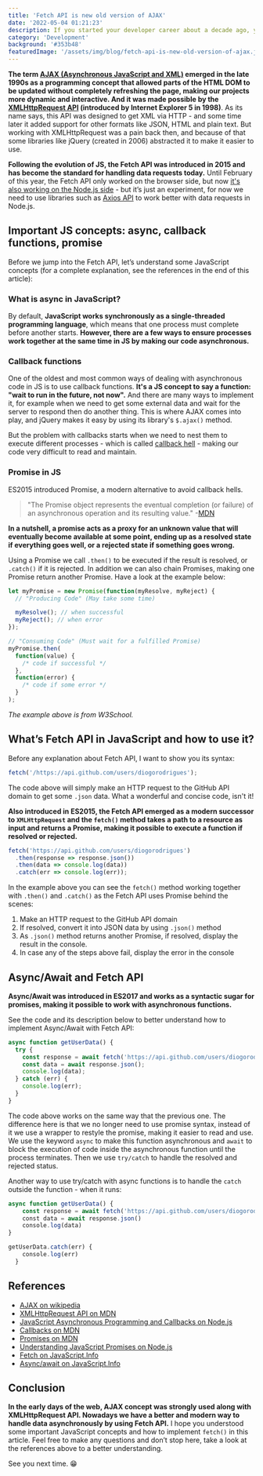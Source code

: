 ```yaml
---
title: 'Fetch API is new old version of AJAX'
date: '2022-05-04 01:21:23'
description: If you started your developer career about a decade ago, you probably know how complicated it was to use AJAX in our web applications. However, by now we all know that modern vanilla JavaScript introduces us to several powerful functionalities, including the Fetch API - an easier way to get data from the server without reloading the page.
category: 'Development'
background: '#353b48'
featuredImage: '/assets/img/blog/fetch-api-is-new-old-version-of-ajax.jpg'
---
```


**The term [AJAX (Asynchronous JavaScript and XML)](<https://en.wikipedia.org/wiki/Ajax_(programming)>) emerged in the late 1990s as a programming concept that allowed parts of the HTML DOM to be updated without completely refreshing the page, making our projects more dynamic and interactive. And it was made possible by the [XMLHttpRequest API](https://developer.mozilla.org/en-US/docs/Web/API/XMLHTTPRequest) (introduced by Internet Explorer 5 in 1998)**. As its name says, this API was designed to get XML via HTTP - and some time later it added support for other formats like JSON, HTML and plain text. But working with XMLHttpRequest was a pain back then, and because of that some libraries like jQuery (created in 2006) abstracted it to make it easier to use.

**Following the evolution of JS, the Fetch API was introduced in 2015 and has become the standard for handling data requests today.** Until February of this year, the Fetch API only worked on the browser side, but now [it's also working on the Node.js side](https://blog.logrocket.com/fetch-api-node-js/) - but it’s just an experiment, for now we need to use libraries such as [Axios API](https://axios-http.com/docs/intro) to work better with data requests in Node.js.

## Important JS concepts: async, callback functions, promise

Before we jump into the Fetch API, let’s understand some JavaScript concepts (for a complete explanation, see the references in the end of this article):

### What is async in JavaScript?

By default, **JavaScript works synchronously as a single-threaded programming language**, which means that one process must complete before another starts. **However, there are a few ways to ensure processes work together at the same time in JS by making our code asynchronous.**

### Callback functions

One of the oldest and most common ways of dealing with asynchronous code in JS is to use callback functions. **It's a JS concept to say a function: "wait to run in the future, not now".** And there are many ways to implement it, for example when we need to get some external data and wait for the server to respond then do another thing. This is where AJAX comes into play, and jQuery makes it easy by using its library's `$.ajax()` method.

But the problem with callbacks starts when we need to nest them to execute different processes - which is called [callback hell](http://callbackhell.com/) - making our code very difficult to read and maintain.

### Promise in JS

ES2015 introduced Promise, a modern alternative to avoid callback hells.

> "The Promise object represents the eventual completion (or failure) of an asynchronous operation and its resulting value." -[MDN](https://developer.mozilla.org/en-US/docs/Web/JavaScript/Reference/Global_Objects/Promise)

**In a nutshell, a promise acts as a proxy for an unknown value that will eventually become available at some point, ending up as a resolved state if everything goes well, or a rejected state if something goes wrong.**

Using a Promise we call `.then()` to be executed if the result is resolved, or `.catch()` if it is rejected. In addition we can also chain Promises, making one Promise return another Promise. Have a look at the example below:

```js
let myPromise = new Promise(function(myResolve, myReject) {
  // "Producing Code" (May take some time)

  myResolve(); // when successful
  myReject(); // when error
});

// "Consuming Code" (Must wait for a fulfilled Promise)
myPromise.then(
  function(value) {
    /* code if successful */
  },
  function(error) {
    /* code if some error */
  }
);
```

_The example above is from W3School._

## What’s Fetch API in JavaScript and how to use it?

Before any explanation about Fetch API, I want to show you its syntax:

```js
fetch('/https://api.github.com/users/diogorodrigues');
```

The code above will simply make an HTTP request to the GitHub API domain to get some `.json` data. What a wonderful and concise code, isn't it!

**Also introduced in ES2015, the Fetch API emerged as a modern successor to `XMLHttpRequest` and the `fetch()` method takes a path to a resource as input and returns a Promise, making it possible to execute a function if resolved or rejected.**

```js
fetch('https://api.github.com/users/diogorodrigues')
  .then(response => response.json())
  .then(data => console.log(data))
  .catch(err => console.log(err));
```

In the example above you can see the `fetch()` method working together with `.then()` and `.catch()` as the Fetch API uses Promise behind the scenes:

1. Make an HTTP request to the GitHub API domain
2. If resolved, convert it into JSON data by using `.json()` method
3. As `.json()` method returns another Promise, if resolved, display the result in the console.
4. In case any of the steps above fail, display the error in the console

## Async/Await and Fetch API

**Async/Await was introduced in ES2017 and works as a syntactic sugar for promises, making it possible to work with asynchronous functions.**

See the code and its description below to better understand how to implement Async/Await with Fetch API:

```js
async function getUserData() {
  try {
    const response = await fetch('https://api.github.com/users/diogorodrigues');
    const data = await response.json();
    console.log(data);
  } catch (err) {
    console.log(err);
  }
}
```

The code above works on the same way that the previous one. The difference here is that we no longer need to use promise syntax, instead of it we use a wrapper to restyle the promise, making it easier to read and use. We use the keyword `async` to make this function asynchronous and `await` to block the execution of code inside the asynchronous function until the process terminates. Then we use `try/catch` to handle the resolved and rejected status.

Another way to use try/catch with async functions is to handle the `catch` outside the function - when it runs:

```js
async function getUserData() {
    const response = await fetch('https://api.github.com/users/diogorodrigues')
    const data = await response.json()
    console.log(data)
}

getUserData.catch(err) {
    console.log(err)
  }
```

## References

- [AJAX on wikipedia](<https://en.wikipedia.org/wiki/Ajax_(programming)>)
- [XMLHttpRequest API on MDN](https://developer.mozilla.org/en-US/docs/Web/API/XMLHTTPRequest)
- [JavaScript Asynchronous Programming and Callbacks on Node.js](https://nodejs.dev/learn/javascript-asynchronous-programming-and-callbacks)
- [Callbacks on MDN](https://developer.mozilla.org/en-US/docs/Glossary/Callback_function)
- [Promises on MDN](https://developer.mozilla.org/en-US/docs/Web/JavaScript/Reference/Global_Objects/Promise)
- [Understanding JavaScript Promises on Node.js](https://nodejs.dev/learn/understanding-javascript-promises)
- [Fetch on JavaScript.Info](https://javascript.info/fetch)
- [Async/await on JavaScript.Info](https://javascript.info/async-await)

## Conclusion

**In the early days of the web, AJAX concept was strongly used along with XMLHttpRequest API. Nowadays we have a better and modern way to handle data asynchronously by using Fetch API.** I hope you understood some important JavaScript concepts and how to implement `fetch()` in this article. Feel free to make any questions and don’t stop here, take a look at the references above to a better understanding.

See you next time. 😁
